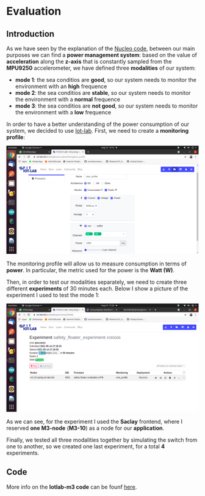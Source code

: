 # Evaluation

## Introduction
As we have seen by the explanation of the [Nucleo code](https://github.com/IlKaiser/IoT_Group-Project/blob/main/nucleo_code/README.md), between our main purposes we can find a **power management system**: based on the value of **acceleration** along the **z-axis** that is constantly sampled from the **MPU9250** accelerometer, we have defined three **modalities** of our system:
- **mode 1**: the sea conditios are **good**, so our system needs to monitor the environment with an **high** frequence
- **mode 2**: the sea conditios are **stable**, so our system needs to monitor the environment with a **normal** frequence
- **mode 3**: the sea conditios are **not good**, so our system needs to monitor the environment with a **low** frequence

In order to have a better understanding of the power consumption of our system, we decided to use [Iot-lab](https://www.iot-lab.info/).
First, we need to create a **monitoring profile**: 

![img](https://github.com/IlKaiser/IoT_Group-Project/blob/main/evaluation/images/eval-monitoring-profile.png)

The monitoring profile will allow us to measure consumption in terms of **power**. In particular, the metric used for the power is the **Watt (W)**. 

Then, in order to test our modalities separately, we need to create three different **experiments** of 30 minutes each. Below I show a picture of the experiment I used to test the mode 1:

![img](https://github.com/IlKaiser/IoT_Group-Project/blob/main/evaluation/images/eval-experiment.png)

As we can see, for the experiment I used the **Saclay** frontend, where I reserved **one M3-node** (**M3-10**) as a node for our **application**.

Finally, we tested all three modalities together by simulating the switch from one to another, so we created one last experiment, for a total **4** experiments.

## Code
More info on the **Iotlab-m3 code** can be founf [here](https://github.com/IlKaiser/IoT_Group-Project/blob/main/evaluation/iotlab-m3-code.md).
